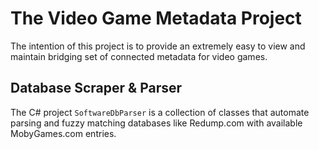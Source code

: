 # The Video Game Metadata Project
The intention of this project is to provide an extremely easy to view and maintain bridging set of connected metadata for video games. 

## Database Scraper & Parser
The C# project `SoftwareDbParser` is a collection of classes that automate parsing and fuzzy matching databases like Redump.com with available MobyGames.com entries.